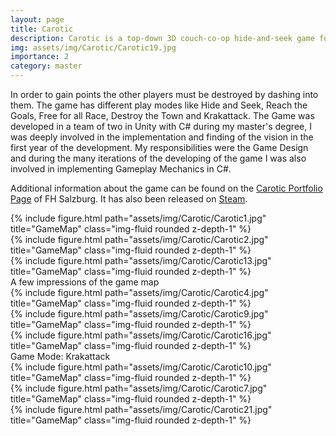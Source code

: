 ```yaml
---
layout: page
title: Carotic
description: Carotic is a top-down 3D couch-co-op hide-and-seek game for 2-4 players where the players control a car in a cartoony city. Their task is to drive like the other NPC cars while trying to identify the other players.
img: assets/img/Carotic/Carotic19.jpg
importance: 2
category: master
---
```


In order to gain points the other players must be destroyed by dashing into them. The game has different play modes like Hide and Seek, Reach the Goals, Free for all Race, Destroy the Town and Krakattack.
The Game was developed in a team of two in Unity with C# during my master's degree, I was deeply involved in the implementation and finding of the vision in the first year of the development. My responsibilities were the Game Design and during the many iterations of the developing of the game I was also involved in implementing Gameplay Mechanics in C#.

Additional information about the game can be found on the <a href="https://portfolio.fh-salzburg.ac.at/projects/2020-carotic">Carotic Portfolio Page</a> of FH Salzburg. It has also been released on <a href="https://store.steampowered.com/app/1524810/Carotic__Academic_Version/">Steam</a>.

<div class="row">
    <div class="col-sm mt-3 mt-md-0">
        {% include figure.html path="assets/img/Carotic/Carotic1.jpg" title="GameMap" class="img-fluid rounded z-depth-1" %}
    </div>
    <div class="col-sm mt-3 mt-md-0">
        {% include figure.html path="assets/img/Carotic/Carotic2.jpg" title="GameMap" class="img-fluid rounded z-depth-1" %}
    </div>
    <div class="col-sm mt-3 mt-md-0">
        {% include figure.html path="assets/img/Carotic/Carotic13.jpg" title="GameMap" class="img-fluid rounded z-depth-1" %}
    </div>
</div>
<div class="caption">
    A few impressions of the game map
</div>

<div class="row">
    <div class="col-sm mt-3 mt-md-0">
        {% include figure.html path="assets/img/Carotic/Carotic4.jpg" title="GameMap" class="img-fluid rounded z-depth-1" %}
    </div>
    <div class="col-sm mt-3 mt-md-0">
        {% include figure.html path="assets/img/Carotic/Carotic9.jpg" title="GameMap" class="img-fluid rounded z-depth-1" %}
    </div>
    <div class="col-sm mt-3 mt-md-0">
        {% include figure.html path="assets/img/Carotic/Carotic16.jpg" title="GameMap" class="img-fluid rounded z-depth-1" %}
    </div>
</div>
<div class="caption">
    Game Mode: Krakattack
</div>

<div class="row">
    <div class="col-sm mt-3 mt-md-0">
        {% include figure.html path="assets/img/Carotic/Carotic10.jpg" title="GameMap" class="img-fluid rounded z-depth-1" %}
    </div>
    <div class="col-sm mt-3 mt-md-0">
        {% include figure.html path="assets/img/Carotic/Carotic7.jpg" title="GameMap" class="img-fluid rounded z-depth-1" %}
    </div>
    <div class="col-sm mt-3 mt-md-0">
        {% include figure.html path="assets/img/Carotic/Carotic21.jpg" title="GameMap" class="img-fluid rounded z-depth-1" %}
    </div>
</div>